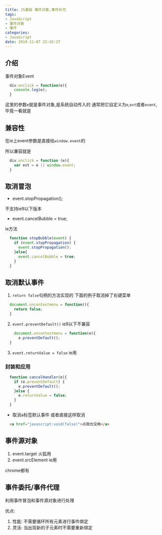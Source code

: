 ```yaml
---
title: JS基础 事件对象,事件补充
tags:
- JavaScript
- 事件对象
- 事件
categories:
- JavaScript
date: 2019-11-07 22:42:27
---
```


## 介绍

事件对象Event

```javascript
  div.onclick = function(e){
    console.log(e);
  }
```

这里的参数`e`就是事件对象,是系统自动传入的
通常把它自定义为`e`,`evt`或者`event`,毕竟一看就是

## 兼容性

在ie上event参数是直接给`window.event`的

所以兼容就是
```javascript
  div.onclick = function (e){
    var evt = e || window.event;
  }
```

## 取消冒泡

- event.stopPropagation();

不支持ie9以下版本

- event.cancelBubble = true;

ie方法

```javascript
  function stopBubble(event) {
    if (event.stopPropagation) {
      event.stopPropagation();
    }else{
      event.cancelBubble = true;
    }
  }
```

## 取消默认事件

1. `return false`句柄的方法实现的
下面的例子取消掉了右键菜单
```javascript
  document.oncontextmenu = function(){
    return false;
  }
```

2. `event.preventDefault()`
ie9以下不兼容
```javascript
    document.oncontextmenu = function(e){
      e.preventDefault();
  }
```

3. `event.returnValue = false`
ie用

### 封装和应用

```javascript
  function cancelHandler(e){
    if (e.preventDefault) {
      e.preventDefault();
    }else {
      e.returnValue = false;
    }
  }
```

- 取消a标签默认事件
或者直接这样取消
```html
  <a href="javascript:void(false)">点我也没用</a>
```

## 事件源对象

1. event.target
火狐用
2. event.srcElement
ie用

chrome都有

## 事件委托/事件代理

利用事件冒泡和事件源对象进行处理

优点:
1. 性能: 不需要循环所有元素进行事件绑定
2. 灵活: 当出现新的子元素时不需要重新绑定
